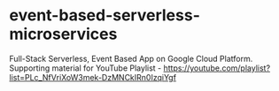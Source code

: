 # event-based-serverless-microservices
Full-Stack Serverless, Event Based App on Google Cloud Platform. Supporting material for YouTube Playlist - https://youtube.com/playlist?list=PLc_NfVriXoW3mek-DzMNCkIRn0IzqiYgf
